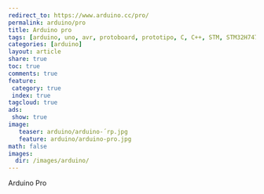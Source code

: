 ```yaml
---
redirect_to: https://www.arduino.cc/pro/
permalink: arduino/pro
title: Arduino pro
tags: [arduino, uno, avr, protoboard, prototipo, C, C++, STM, STM32H747 , ARM, Cortex-M7, IoT]
categories: [arduino]
layout: article
share: true
toc: true
comments: true
feature:
 category: true
 index: true
tagcloud: true
ads: 
 show: true
image:
   teaser: arduino/arduino-´rp.jpg
   feature: arduino/arduino-pro.jpg
math: false
images:
  dir: /images/arduino/
---
```


Arduino Pro

<!--more-->